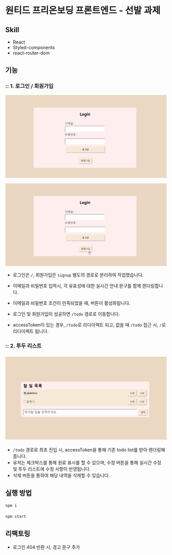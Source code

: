 # 원티드 프리온보딩 프론트엔드 - 선발 과제

## Skill

- React
- Styled-components
- react-router-dom

## 기능

### :: 1. 로그인 / 회원가입

![Animation](README.assets/Animation-16607266486871.gif)

![회원가입](README.assets/회원가입.gif)

- 로그인은 `/`, 회원가입은 `signup` 별도의 경로로 분리하여 작업했습니다.

- 이메일과 비밀번호 입력시, 각 유효성에 대한 실시간 안내 문구를 함께 렌더링합니다.
- 이메일과 비밀번호 조건이 만족되었을 때, 버튼이 활성화됩니다.
- 로그인 및 회원가입이 성공하면 `/todo` 경로로 이동합니다.
- accessToken이 있는 경우, `/todo`로 리다이렉트 되고, 없을 때 `/todo` 접근 시, `/`로 리다이렉트 됩니다.

### :: 2. 투두 리스트

### ![Animation](README.assets/Animation-16607268539173.gif)

- `/todo` 경로로 최초 진입 시, accessToken을 통해 기존 todo list를 받아 렌더링해줍니다.
- 유저는 체크박스를 통해 완료 표시를 할 수 있으며, 수정 버튼을 통해 실시간 수정 및 투두 리스트에 수정 사항이 반영됩니다.
- 삭제 버튼을 통하여 해당 내역을 삭제할 수 있습니다.

## 실행 방법

```bash
npm i

npm start
```

## 리팩토링
- 로그인 404 반환 시, 경고 문구 추가
